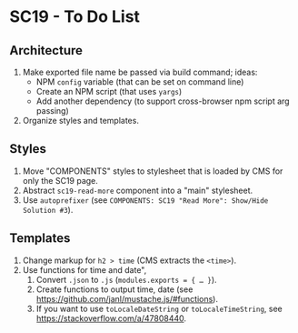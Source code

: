 # SC19 - To Do List

## Architecture

1. Make exported file name be passed via build command; ideas:
    - NPM `config` variable (that can be set on command line)
    - Create an NPM script (that uses `yargs`)
    - Add another dependency (to support cross-browser npm script arg passing)
2. Organize styles and templates.

## Styles

1. Move "COMPONENTS" styles to stylesheet that is loaded by CMS for only the SC19 page.
2. Abstract `sc19-read-more` component into a "main" stylesheet.
3. Use `autoprefixer` (see `COMPONENTS: SC19 "Read More": Show/Hide Solution #3`).

## Templates

1. Change markup for `h2 > time` (CMS extracts the `<time>`).
2. Use functions for time and date",
    1. Convert `.json` to `.js` (`modules.exports = { … }`).
    2. Create functions to output time, date (see https://github.com/janl/mustache.js/#functions).
    3. If you want to use `toLocaleDateString` or `toLocaleTimeString`, see https://stackoverflow.com/a/47808440.
